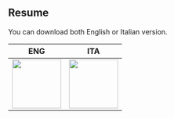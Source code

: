 Resume
-----

You can download both English or Italian version.



| ENG | ITA |
|:---:|:---:|
| [<img src="https://upload.wikimedia.org/wikipedia/commons/thumb/8/87/PDF_file_icon.svg/833px-PDF_file_icon.svg.png" width="100">](https://raw.githubusercontent.com/FrancescoSantagati/resume/master/english/resume.pdf)  | [<img src="https://upload.wikimedia.org/wikipedia/commons/thumb/8/87/PDF_file_icon.svg/833px-PDF_file_icon.svg.png" width="100">](https://raw.githubusercontent.com/FrancescoSantagati/resume/master/italian/resume.pdf) |

